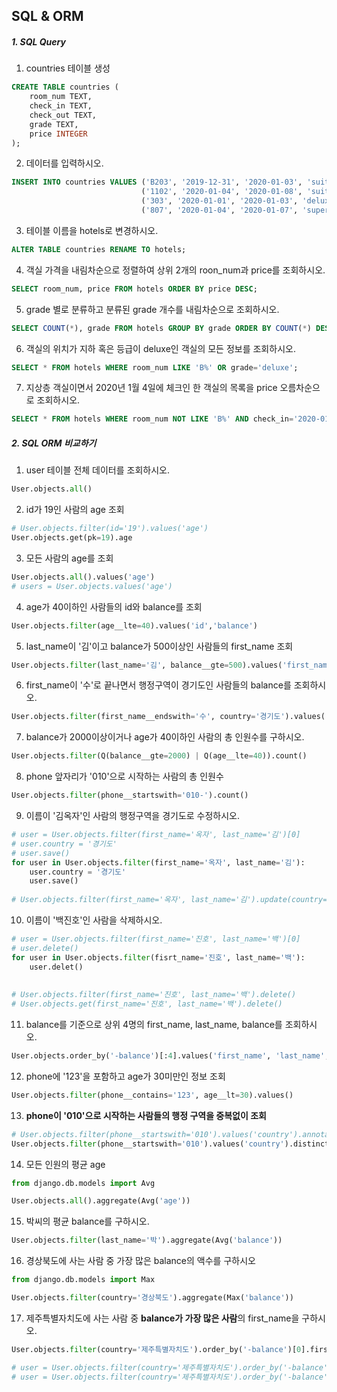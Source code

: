 ## SQL & ORM

##### 1. SQL Query

1. countries 테이블 생성

```sql
CREATE TABLE countries (
	room_num TEXT,
    check_in TEXT,
    check_out TEXT,
    grade TEXT,
    price INTEGER
);
```

2. 데이터를 입력하시오.

```sql
INSERT INTO countries VALUES ('B203', '2019-12-31', '2020-01-03', 'suite', 900),
							 ('1102', '2020-01-04', '2020-01-08', 'suite', 850),
							 ('303', '2020-01-01', '2020-01-03', 'deluxe', 500),
							 ('807', '2020-01-04', '2020-01-07', 'superior', 300);
```

3. 테이블 이름을 hotels로 변경하시오.

```sql
ALTER TABLE countries RENAME TO hotels;
```

4. 객실 가격을 내림차순으로 정렬하여 상위 2개의 roon_num과 price를 조회하시오.

```sql
SELECT room_num, price FROM hotels ORDER BY price DESC;
```

5. grade 별로 분류하고 분류된 grade 개수를 내림차순으로 조회하시오.

```sql
SELECT COUNT(*), grade FROM hotels GROUP BY grade ORDER BY COUNT(*) DESC;
```

6. 객실의 위치가 지하 혹은 등급이 deluxe인 객실의 모든 정보를 조회하시오.

```sql
SELECT * FROM hotels WHERE room_num LIKE 'B%' OR grade='deluxe';
```

7. 지상층 객실이면서 2020년 1월 4일에 체크인 한 객실의 목록을 price 오름차순으로 조회하시오.

```sql
SELECT * FROM hotels WHERE room_num NOT LIKE 'B%' AND check_in='2020-01-04' ORDER BY price;
```





##### 2. SQL ORM 비교하기

1. user 테이블 전체 데이터를 조회하시오.

```python
User.objects.all()
```

2. id가 19인 사람의 age 조회

```python
# User.objects.filter(id='19').values('age')
User.objects.get(pk=19).age
```

3. 모든 사람의 age를 조회

```python
User.objects.all().values('age')
# users = User.objects.values('age')
```

4. age가 40이하인 사람들의 id와 balance를 조회

```python
User.objects.filter(age__lte=40).values('id','balance')
```

5. last_name이 '김'이고 balance가 500이상인 사람들의 first_name 조회

```python
User.objects.filter(last_name='김', balance__gte=500).values('first_name')
```

6. first_name이 '수'로 끝나면서 행정구역이 경기도인 사람들의 balance를 조회하시오.

```python
User.objects.filter(first_name__endswith='수', country='경기도').values('balance')
```

7. balance가 2000이상이거나 age가 40이하인 사람의 총 인원수를 구하시오.

```python
User.objects.filter(Q(balance__gte=2000) | Q(age__lte=40)).count()
```

8. phone 앞자리가 '010'으로 시작하는 사람의 총 인원수

```python
User.objects.filter(phone__startswith='010-').count()
```

9. 이름이 '김옥자'인 사람의 행정구역을 경기도로 수정하시오. 

```python
# user = User.objects.filter(first_name='옥자', last_name='김')[0]
# user.country = '경기도'
# user.save()
for user in User.objects.filter(first_name='옥자', last_name='김'):
    user.country = '경기도'
    user.save()
    
# User.objects.filter(first_name='옥자', last_name='김').update(country='경기도')
```

10. 이름이 '백진호'인 사람을 삭제하시오.

```python
# user = User.objects.filter(first_name='진호', last_name='백')[0]
# user.delete()
for user in User.objects.filter(fisrt_name='진호', last_name='백'):
    user.delet()
    
    
# User.objects.filter(first_name='진호', last_name='백').delete()
# User.objects.get(first_name='진호', last_name='백').delete()
```

11. balance를 기준으로 상위 4명의 first_name, last_name, balance를 조회하시오.

```python
User.objects.order_by('-balance')[:4].values('first_name', 'last_name', 'balance')
```

12. phone에 '123'을 포함하고 age가 30미만인 정보 조회

```python
User.objects.filter(phone__contains='123', age__lt=30).values()
```

13. **phone이 '010'으로 시작하는 사람들의 행정 구역을 중복없이 조회**

```python
# User.objects.filter(phone__startswith='010').values('country').annotate(Count('country')).values('country')
User.objects.filter(phone__startswith='010').values('country').distinct()

```

14. 모든 인원의 평균 age

```python
from django.db.models import Avg

User.objects.all().aggregate(Avg('age'))
```

15. 박씨의 평균 balance를 구하시오.

```python
User.objects.filter(last_name='박').aggregate(Avg('balance'))
```

16. 경상북도에 사는 사람 중 가장 많은 balance의 액수를 구하시오

```python
from django.db.models import Max

User.objects.filter(country='경상북도').aggregate(Max('balance'))
```

17. 제주특별자치도에 사는 사람 중 **balance가 가장 많은 사람**의 first_name을 구하시오.

```python
User.objects.filter(country='제주특별자치도').order_by('-balance')[0].first_name

# user = User.objects.filter(country='제주특별자치도').order_by('-balance').values('first_name').first()
# user = User.objects.filter(country='제주특별자치도').order_by('-balance').values('first_name')[0]
```




